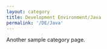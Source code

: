 ```yaml
---
layout: category
title: Development Environment/Java
permalink: '/DE/Java'
---
```


Another sample category page.
